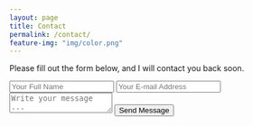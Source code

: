 ```yaml
---
layout: page
title: Contact
permalink: /contact/
feature-img: "img/color.png"
---
```


Please fill out the form below, and I will contact you back soon.

<form action="https://getsimpleform.com/messages?form_api_token=12a378a5e9c1da755239e8b42842bf6b" method="post">
  <!-- the redirect_to is optional, the form will redirect to the referrer on submission -->
  <input type='hidden' name='redirect_to' value='full-url/thank-you/' />
  <input type='text' name='name' placeholder='Your Full Name' />
  <input type='email' name='email' placeholder='Your E-mail Address' />
  <textarea name='message' placeholder='Write your message ...'></textarea>
  <input type='submit' value='Send Message' />
</form>
